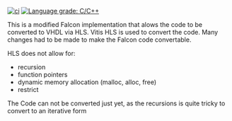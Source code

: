 [![ci](https://github.com/JanWendler/Falcon/actions/workflows/tests.yml/badge.svg)](https://github.com/JanWendler/Falcon)
[![Language grade: C/C++](https://img.shields.io/lgtm/grade/cpp/g/JanWendler/Falcon.svg?logo=lgtm&logoWidth=18)](https://lgtm.com/projects/g/JanWendler/Falcon/context:cpp)

This is a modified Falcon implementation that alows the code to be converted to VHDL via HLS.
Vitis HLS is used to convert the code. 
Many changes had to be made to make the Falcon code convertable. 

HLS does not allow for:
- recursion
- function pointers
- dynamic memory allocation (malloc, alloc, free)
- restrict

The Code can not be converted just yet, as the recursions is quite tricky to convert to an iterative form
